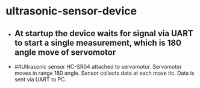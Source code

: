 # ultrasonic-sensor-device
- ## At startup the device waits for signal via UART to start a single measurement, which is 180 angle move of servomotor
- ##Ultrasonic sensor HC-SR04 attached to servomotor. Servomotor moves in range 180 angle. Sensor collects data at each move tic. Data is sent via UART to PC.

